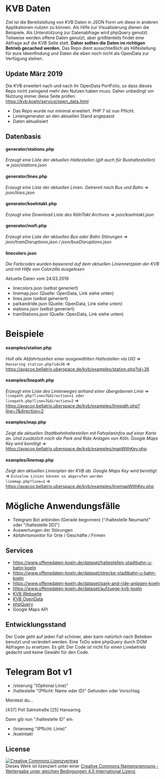 # KVB Daten

Ziel ist die Bereitstellung von KVB Daten in JSON Form um diese in anderen Applikationen nutzen zu können. Als Hilfe 
zur Visualisierung dienen die Beispiele. Als Unterstützung zur Datenabfrage wird phpQuery genutzt. Teilweise werden 
offene Daten genutzt, aber größtenteils findet eine Abfrage auf die KVB Seite statt. **Daher sollten die Daten im 
richtigen Betrieb gecached werden.** Das Repo dient ausschließlich als Hilfestellung für eure Ideenfindung und Daten die eben noch nicht als OpenData zur Verfügung stehen.

## Update März 2019

Die KVB erweitert nach und nach ihr OpenData PortFolio, so dass dieses Repo nicht zwingend mehr den Nutzen haben muss. Daher unbedingt vor Nutzung immer diese Seite prüfen:
https://kvb.koeln/service/open_data.html 

- Das Repo wurde nur minimal erweitert. PHP 7 ist nun Pflicht.
- Liniengenerator an den aktuellen Stand angepasst
- Daten aktualisiert

## Datenbasis

#### generator/stations.php
*Erzeugt eine Liste der aktuellen Haltestellen (gilt auch für Bushaltestellen) => json/stations.json*

#### generator/lines.php
*Erzeugt eine Liste der aktuellen Linien. Getrennt nach Bus und Bahn => json/lines.json*

#### generator/koelntakt.php
*Erzeugt eine Download Liste des KölnTakt Archives => json/koelntakt.json*

#### generator/mofi.php
*Erzeugt eine Liste der aktuellen Bus oder Bahn Störungen => json/tramDisruptions.json / json/busDisruptions.json*

#### linecolors.json
*Die Farbcodes wurden basierend auf dem aktuellen Liniennetzplan der KVB und mit Hilfe von Colorzilla ausgelesen*

Aktuelle Daten vom 24.03.2019
- linecolors.json (selbst generiert)
- linemap.json (Quelle: OpenData, Link siehe unten)
- lines.json (selbst generiert)
- parkandride.json (Quelle: OpenData, Link siehe unten)
- stations.json (selbst generiert)
- tramStations.json (Quelle: OpenData, Link siehe unten)

# Beispiele

#### examples/station.php
*Holt alle Abfahrtszeiten einer ausgewählten Haltestellen via UID*
=> <code>Hansaring station.php?id=36</code>
=> https://ayacoo.bellatrix.uberspace.de/kvb/examples/station.php?id=36

#### examples/linepath.php
*Erzeugt eine Liste des Linienweges anhand einer übergebenen Linie*
=> <code>linepath.php?line=7&direction=1 oder linepath.php?line=7&direction=2</code>
=> https://ayacoo.bellatrix.uberspace.de/kvb/examples/linepath.php?line=7&direction=2

#### examples/map.php
*Zeigt die aktuellen Stadtbahnhaltestellen mit Fahrplaninfos auf einer Karte an. Und zusätzlich noch die Park and Ride Anlagen von Köln. Google Maps Key wird benötigt*
=> https://ayacoo.bellatrix.uberspace.de/kvb/examples/mapWithKey.php

#### examples/linemap.php
*Zeigt den aktuellen Linienplan der KVB ab. Google Maps Key wird benötigt*
=> <code>Einzelne Linien können so abgerufen werden linemap.php?line=1</code>
=> https://ayacoo.bellatrix.uberspace.de/kvb/examples/linemapWithKey.php

# Mögliche Anwendungsfälle
- Telegram Bot anbinden (Gerade begonnen) ("/haltestelle Neumarkt" oder "/haltestelle [ID]")
- Auswertungen der Störungen
- Abfahrtsmonitor für Orte / Geschäfte / Firmen

## Services
- https://www.offenedaten-koeln.de/dataset/haltestellen-stadtbahn-u-bahn-koeln
- https://www.offenedaten-koeln.de/dataset/strecke-stadtbahn-u-bahn-koeln
- https://www.offenedaten-koeln.de/dataset/park-and-ride-anlagen-koeln
- https://www.offenedaten-koeln.de/dataset/aufzuege-kvb-koeln
- [KVB Webseite](https://www.kvb-koeln.de/)
- [KVB OpenData](https://kvb.koeln/service/open_data.html)
- [phpQuery](https://github.com/bariew/phpquery)
- Google Maps API

## Entwicklungsstand

Der Code geht auf jeden Fall schöner, aber kann natürlich nach Belieben benutzt und verändert werden. Eine ToDo wäre phpQuery durch DOM Abfragen zu ersetzen. 
Es gilt: Der Code ist nicht für einen Livebetrieb gedacht und keine Gewähr für den Code.


# Telegram Bot v1
- /stoerung "(Optional Linie)"
- /haltestelle "(Pflicht: Name oder ID)"
  Gefunden oder Vorschlag
  
Meintest du…

[437] Poll Salmstraße
[25] Hansaring

Dann gib nun "/haltestelle ID" ein  
  
- /linienweg "(Pflicht: Linie)"
- /koelntakt 

## License

<a rel="license" href="http://creativecommons.org/licenses/by-sa/4.0/"><img alt="Creative Commons Lizenzvertrag" style="border-width:0" src="https://i.creativecommons.org/l/by-sa/4.0/88x31.png" /></a><br />Dieses Werk ist lizenziert unter einer <a rel="license" href="http://creativecommons.org/licenses/by-sa/4.0/">Creative Commons Namensnennung - Weitergabe unter gleichen Bedingungen 4.0 International Lizenz</a>.